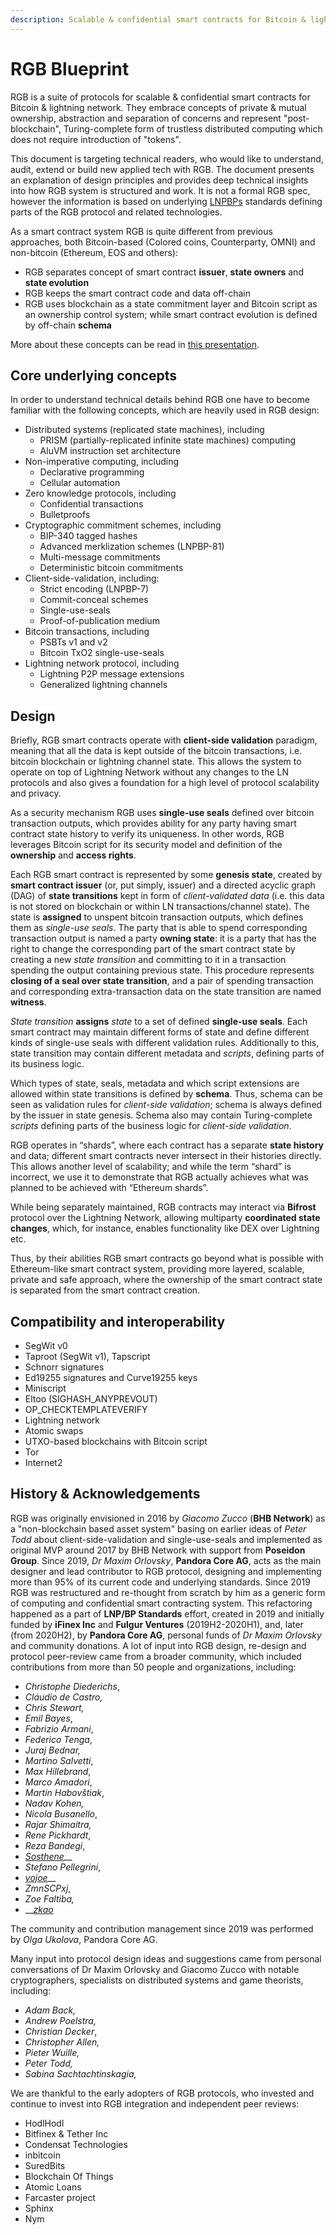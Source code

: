 ```yaml
---
description: Scalable & confidential smart contracts for Bitcoin & lightning network
---
```


# RGB Blueprint

RGB is a suite of protocols for scalable & confidential smart contracts for Bitcoin & lightning network. They embrace concepts of private & mutual ownership, abstraction and separation of concerns and represent "post-blockchain", Turing-complete form of trustless distributed computing which does not require introduction of "tokens".

This document is targeting technical readers, who would like to understand, audit, extend or build new applied tech with RGB. The document presents an explanation of design principles and provides deep technical insights into how RGB system is structured and work. It is not a formal RGB spec, however the information is based on underlying [LNPBPs](https://standards.lnp-bp.org) standards defining parts of the RGB protocol and related technologies.  

As a smart contract system RGB is quite different from previous approaches, both Bitcoin-based \(Colored coins, Counterparty, OMNI\) and non-bitcoin \(Ethereum, EOS and others\):

* RGB separates concept of smart contract **issuer**, **state owners** and **state evolution**
* RGB keeps the smart contract code and data off-chain
* RGB uses blockchain as a state commitment layer and Bitcoin script as an ownership control system; while smart contract evolution is defined by off-chain **schema**

More about these concepts can be read in [this presentation](https://github.com/LNP-BP/FAQ/blob/master/Presentation%20slides/RGB%20%26%20Spectrum%20explanation%20for%20business.pdf).

## Core underlying concepts

In order to understand technical details behind RGB one have to become familiar with the following concepts, which are heavily used in RGB design:

* Distributed systems \(replicated state machines\), including
  * PRISM \(partially-replicated infinite state machines\) computing
  * AluVM instruction set architecture
* Non-imperative computing, including
  * Declarative programming
  * Cellular automation
* Zero knowledge protocols, including
  * Confidential transactions
  * Bulletproofs
* Cryptographic commitment schemes, including
  * BIP-340 tagged hashes
  * Advanced merklization schemes \(LNPBP-81\)
  * Multi-message commitments
  * Deterministic bitcoin commitments
* Client-side-validation, including:
  * Strict encoding \(LNPBP-7\)
  * Commit-conceal schemes
  * Single-use-seals
  * Proof-of-publication medium
* Bitcoin transactions, including
  * PSBTs v1 and v2
  * Bitcoin TxO2 single-use-seals
* Lightning network protocol, including
  * Lightning P2P message extensions
  * Generalized lightning channels

## Design

Briefly, RGB smart contracts operate with **client-side validation** paradigm, meaning that all the data is kept outside of the bitcoin transactions, i.e. bitcoin blockchain or lightning channel state. This allows the system to operate on top of Lightning Network without any changes to the LN protocols and also gives a foundation for a high level of protocol scalability and privacy.

As a security mechanism RGB uses **single-use seals** defined over bitcoin transaction outputs, which provides ability for any party having smart contract state history to verify its uniqueness. In other words, RGB leverages Bitcoin script for its security model and definition of the **ownership** and **access rights**.

Each RGB smart contract is represented by some **genesis state**, created by **smart contract issuer** \(or, put simply, issuer\) and a directed acyclic graph \(DAG\) of **state transitions** kept in form of _client-validated data_ \(i.e. this data is not stored on blockchain or within LN transactions/channel state\). The state is **assigned** to unspent bitcoin transaction outputs, which defines them as _single-use seals_. The party that is able to spend corresponding transaction output is named a party **owning state**: it is a party that has the right to change the corresponding part of the smart contract state by creating a new _state transition_ and committing to it in a transaction spending the output containing previous state. This procedure represents **closing of a seal over state transition**, and a pair of spending transaction and corresponding extra-transaction data on the state transition are named **witness**.

_State transition_ **assigns** _state_ to a set of defined **single-use seals**. Each smart contract may maintain different forms of state and define different kinds of single-use seals with different validation rules. Additionally to this, state transition may contain different metadata and _scripts_, defining parts of its business logic.

Which types of state, seals, metadata and which script extensions are allowed within state transitions is defined by **schema**. Thus, schema can be seen as validation rules for _client-side validation_; schema is always defined by the issuer in state genesis. Schema also may contain Turing-complete _scripts_ defining parts of the business logic for _client-side validation_.

RGB operates in “shards”, where each contract has a separate **state history** and data; different smart contracts never intersect in their histories directly. This allows another level of scalability; and while the term “shard” is incorrect, we use it to demonstrate that RGB actually achieves what was planned to be achieved with “Ethereum shards”.

While being separately maintained, RGB contracts may interact via **Bifrost** protocol over the Lightning Network, allowing multiparty **coordinated state changes**, which, for instance, enables functionality like DEX over Lightning etc.

Thus, by their abilities RGB smart contracts go beyond what is possible with Ethereum-like smart contract system, providing more layered, scalable, private and safe approach, where the ownership of the smart contract state is separated from the smart contract creation.

## Compatibility and interoperability

* SegWit v0
* Taproot \(SegWit v1\), Tapscript
* Schnorr signatures
* Ed19255 signatures and Curve19255 keys
* Miniscript
* Eltoo \(SIGHASH\_ANYPREVOUT\)
* OP\_CHECKTEMPLATEVERIFY
* Lightning network
* Atomic swaps
* UTXO-based blockchains with Bitcoin script
* Tor
* Internet2

## History & Acknowledgements

RGB was originally envisioned in 2016 by _Giacomo Zucco_ \(**BHB Network**\) as a "non-blockchain based asset system" basing on earlier ideas of _Peter Todd_ about client-side-validation and single-use-seals and implemented as original MVP around 2017 by BHB Network with support from **Poseidon Group**. Since 2019, _Dr Maxim Orlovsky_, **Pandora Core AG**, acts as the main designer and lead contributor to RGB protocol, designing and implementing more than 95% of its current code and underlying standards. Since 2019 RGB was restructured and re-thought from scratch by him as a generic form of computing and confidential smart contracting system. This refactoring happened as a part of **LNP/BP Standards** effort, created in 2019 and initially funded by **iFinex Inc** and **Fulgur Ventures** \(2019H2-2020H1\), and, later \(from 2020H2\), by **Pandora Core AG**, personal funds of _Dr Maxim Orlovsky_ and community donations. A lot of input into RGB design, re-design and protocol peer-review came from a broader community, which included contributions from more than 50 people and organizations, including:

* _Christophe Diederichs_, 
* _Cláudio de Castro,_
* _Chris Stewart,_
* _Emil Bayes_, 
* _Fabrizio Armani_, 
* _Federico Tenga_, 
* _Juraj Bednar,_
* _Martino Salvetti_, 
* _Max Hillebrand_, 
* _Marco Amadori_, 
* _Martin Habovštiak_, 
* _Nadav Kohen,_
* _Nicola Busanello_,
* _Rajar Shimaitra,_
* _Rene Pickhardt_, 
* _Reza Bandegi_, 
* [_Sosthene_](https://github.com/Sosthene00)\_\_
* _Stefano Pellegrini_, 
* [_yojoe_](https://github.com/yojoe)\_\_
* _ZmnSCPxj_, 
* _Zoe Faltiba,_
* \_\_[_zkao_](https://github.com/zkao)

The community and contribution management since 2019 was performed by _Olga Ukolova_, Pandora Core AG.

Many input into protocol design ideas and suggestions came from personal conversations of Dr Maxim Orlovsky and Giacomo Zucco with notable cryptographers, specialists on distributed systems and game theorists, including:

* _Adam Back,_
* _Andrew Poelstra,_
* _Christian Decker_, 
* _Christopher Allen,_
* _Pieter Wuille,_
* _Peter Todd,_
* _Sabina Sachtachtinskagia,_ 

We are thankful to the early adopters of RGB protocols, who invested and continue to invest into RGB integration and independent peer reviews:

* HodlHodl
* Bitfinex & Tether Inc
* Condensat Technologies
* inbitcoin
* SuredBits
* Blockchain Of Things
* Atomic Loans
* Farcaster project
* Sphinx
* Nym

